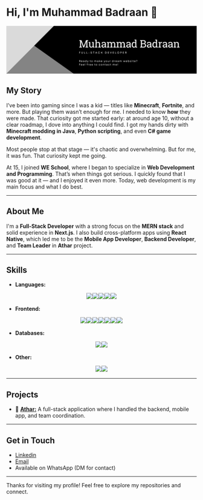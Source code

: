 # Hi, I'm Muhammad Badraan 👋
![Logo](./banner.png)

## My Story

I’ve been into gaming since I was a kid — titles like **Minecraft**, **Fortnite**, and more. But playing them wasn’t enough for me. I needed to know **how** they were made. That curiosity got me started early: at around age 10, without a clear roadmap, I dove into anything I could find. I got my hands dirty with **Minecraft modding in Java**, **Python scripting**, and even **C# game development**.

Most people stop at that stage — it's chaotic and overwhelming. But for me, it was fun. That curiosity kept me going.

At 15, I joined **WE School**, where I began to specialize in **Web Development and Programming**. That’s when things got serious. I quickly found that I was good at it — and I enjoyed it even more. Today, web development is my main focus and what I do best.

---

## About Me

I'm a **Full-Stack Developer** with a strong focus on the **MERN stack** and solid experience in **Next.js**. I also build cross-platform apps using **React Native**, which led me to be the **Mobile App Developer**, **Backend Developer**, and **Team Leader** in **Athar** project.

---

## Skills

- **Languages:**
<div style="display: flex; flex-wrap: wrap; justify-content: center;">
  <a href="https://developer.mozilla.org/en-US/docs/Web/JavaScript" target="_blank"><img src="https://cdn.jsdelivr.net/gh/devicons/devicon@latest/icons/javascript/javascript-plain.svg" width=80 /></a>
  <a href="https://www.typescriptlang.org" target="_blank"><img src="https://cdn.jsdelivr.net/gh/devicons/devicon@latest/icons/typescript/typescript-original.svg" width=80 /></a>
  <a href="https://en.wikipedia.org/wiki/SQL" target="_blank"> <img src="https://cdn.jsdelivr.net/gh/devicons/devicon@latest/icons/azuresqldatabase/azuresqldatabase-original.svg" width=80 /></a>
  <a href="https://en.wikipedia.org/wiki/HTML" target="_blank"><img src="https://cdn.jsdelivr.net/gh/devicons/devicon@latest/icons/html5/html5-original.svg" width=80 /></a>
  <a href="https://en.wikipedia.org/wiki/CSS" target="_blank"><img src="https://cdn.jsdelivr.net/gh/devicons/devicon@latest/icons/css3/css3-original.svg" width=80 /></a>
</div>
  
- **Frontend:**
<div style="display: flex; flex-wrap: wrap; justify-content: center;">
  <a href="https://react.dev" target="_blank"><img src="https://cdn.jsdelivr.net/gh/devicons/devicon@latest/icons/react/react-original.svg" width=80 /></a>
  <a href="https://nextjs.org" target="_blank"><img src="https://cdn.jsdelivr.net/gh/devicons/devicon@latest/icons/nextjs/nextjs-original.svg" width=80 /></a>
  <a href="https://tailwindcss.com" target="_blank"><img src="https://cdn.jsdelivr.net/gh/devicons/devicon@latest/icons/tailwindcss/tailwindcss-original.svg" width=80 /></a>
  <a href="https://sass-lang.com" target="_blank"><img src="https://cdn.jsdelivr.net/gh/devicons/devicon@latest/icons/sass/sass-original.svg" width=80 /></a>
  <a href="https://getbootstrap.com" target="_blank"><img src="https://cdn.jsdelivr.net/gh/devicons/devicon@latest/icons/bootstrap/bootstrap-original.svg" width=80 /></a>
  <a href="https://nodejs.org" target="_blank"><img src="https://cdn.jsdelivr.net/gh/devicons/devicon@latest/icons/nodejs/nodejs-original-wordmark.svg" width=80 /></a>
  <a href="https://expressjs.com" target="_blank"><img src="https://cdn.jsdelivr.net/gh/devicons/devicon@latest/icons/express/express-original.svg" width=80 /></a>
</div>

- **Databases:**
<div style="display: flex; flex-wrap: wrap; justify-content: center;">
  <a href="https://www.mongodb.com" target="_blank"><img src="https://cdn.jsdelivr.net/gh/devicons/devicon@latest/icons/mongodb/mongodb-original.svg" width=80 /></a>
  <a href="https://www.mysql.com" target="_blank"><img src="https://cdn.jsdelivr.net/gh/devicons/devicon@latest/icons/mysql/mysql-original-wordmark.svg" width=80 /></a>
</div>

- **Other:**
<div style="display: flex; flex-wrap: wrap; justify-content: center;">
  <a href="https://git-scm.com" target="_blank"><img src="https://cdn.jsdelivr.net/gh/devicons/devicon@latest/icons/git/git-original-wordmark.svg" width=80 /></a>
  <a href="https://en.wikipedia.org/wiki/Linux" target="_blank"><img src="https://cdn.jsdelivr.net/gh/devicons/devicon@latest/icons/linux/linux-original.svg" width=80 /></a>
</div>

---

## Projects

- 🔗 [**Athar:**](https://athar-server-production.up.railway.app) A full-stack application where I handled the backend, mobile app, and team coordination.  

---

## Get in Touch

- [Linkedin](https://www.linkedin.com/in/badraan)  
- [Email](mailto:badraanmo@gmail.com)  
- Available on WhatsApp (DM for contact)

---

Thanks for visiting my profile! Feel free to explore my repositories and connect.
